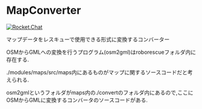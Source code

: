 # MapConverter
[![Rocket.Chat](https://maslab-chat-proxy.tkmn.net/images/join-chat.svg)](https://maslab-chat-proxy.tkmn.net/channel/rescue-map)

マップデータをレスキューで使用できる形式に変換するコンバーター

OSMからGMLへの変換を行うプログラム(osm2gml)はroborescueフォルダ内に存在する.

./modules/maps/src/maps内にあるものがマップに関するソースコードだと考えられる.

osm2gmlというフォルダがmaps内の./convertのフォルダ内にあるので,ここにOSMからGMLに変換するコンバータのソースコードがある.
